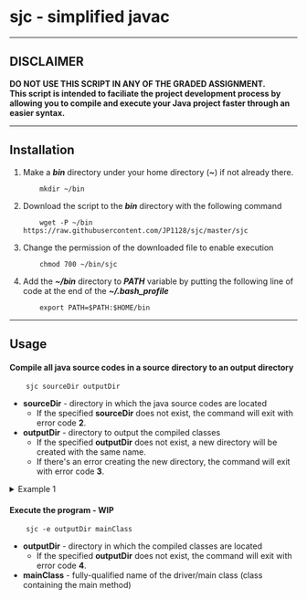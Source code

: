 
# sjc - simplified javac
___

## DISCLAIMER
**DO NOT USE THIS SCRIPT IN ANY OF THE GRADED ASSIGNMENT.**\
**This script is intended to faciliate the project development process by allowing you to compile and execute your Java project faster through an easier syntax.**
___

## Installation
1. Make a ***bin*** directory under your home directory (***~***) if not already there.
    ```shell
        mkdir ~/bin
    ```
2. Download the script to the ***bin*** directory with the following command
    ```shell
        wget -P ~/bin https://raw.githubusercontent.com/JP1128/sjc/master/sjc
    ```
3. Change the permission of the downloaded file to enable execution
    ```shell
        chmod 700 ~/bin/sjc
    ```
4. Add the ***~/bin*** directory to ***PATH*** variable by putting the following line of code at the end of the ***~/.bash_profile***
    ```shell
        export PATH=$PATH:$HOME/bin
    ```
___

## Usage
#### Compile all java source codes in a source directory to an output directory
```shell
    sjc sourceDir outputDir
```
- **sourceDir** - directory in which the java source codes are located
    - If the specified **sourceDir** does not exist, the command will exit with error code **2**.
- **outputDir** - directory to output the compiled classes
    - If the specified **outputDir** does not exist, a new directory will be created with the same name.
    - If there's an error creating the new directory, the command will exit with error code **3**.

<details>
	<summary>Example 1</summary> 
	
<p>

	Project // before
	  ┣ src
	  ┃   ┗ package
	  ┃     ┣ subpackageA
	  ┃     ┃     ┣ Program1.java
	  ┃     ┃     ┣ Program2.java
	  ┃     ┃     ┗ Program3.java
	  ┃     ┗ subpackageB
	  ┃           ┗ Program4.java
	  ┗ classes
</p>
	
	Project $ sjc src classes

<p>

	Project // after
	  ┣ src
	  ┃   ┗ package
	  ┃     ┣ subpackageA
	  ┃     ┃     ┣ Program1.java
	  ┃     ┃     ┣ Program2.java
	  ┃     ┃     ┗ Program3.java
	  ┃     ┗ subpackageB
	  ┃           ┗ Program4.java
	  ┗ classes
	      ┗ package
	        ┣ subpackageA
	        ┃     ┣ Program1.class
	        ┃     ┣ Program2.class
	        ┃     ┗ Program3.class
	        ┗ subpackageB
	              ┗ Program4.class
	  
</p>
	
</details>


#### Execute the program - WIP
```shell
    sjc -e outputDir mainClass
```
- **outputDir** - directory in which the compiled classes are located
    - If the specified **outputDir** does not exist, the command will exit with error code **4**.
- **mainClass** - fully-qualified name of the driver/main class (class containing the main method)

